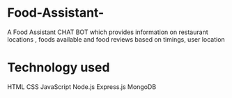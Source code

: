 # Food-Assistant-
A Food Assistant CHAT BOT which provides information on restaurant locations , foods available and food reviews based on timings, user location

# Technology used 
HTML 
CSS
JavaScript
Node.js
Express.js
MongoDB

